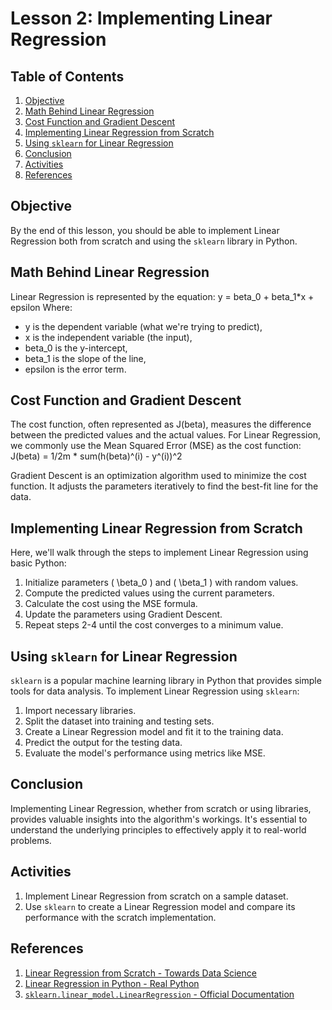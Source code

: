 # Lesson 2: Implementing Linear Regression

## Table of Contents
1. [Objective](#objective)
2. [Math Behind Linear Regression](#math-behind)
3. [Cost Function and Gradient Descent](#cost-function)
4. [Implementing Linear Regression from Scratch](#from-scratch)
5. [Using `sklearn` for Linear Regression](#sklearn)
6. [Conclusion](#conclusion)
7. [Activities](#activities)
8. [References](#references)

<a name="objective"></a>
## Objective
By the end of this lesson, you should be able to implement Linear Regression both from scratch and using the `sklearn` library in Python.

<a name="math-behind"></a>
## Math Behind Linear Regression
Linear Regression is represented by the equation:
y = beta_0 + beta_1*x + epsilon
Where:
- y is the dependent variable (what we're trying to predict),
- x is the independent variable (the input),
- beta_0 is the y-intercept,
- beta_1 is the slope of the line,
- epsilon is the error term.



<a name="cost-function"></a>
## Cost Function and Gradient Descent
The cost function, often represented as J(beta), measures the difference between the predicted values and the actual values. For Linear Regression, we commonly use the Mean Squared Error (MSE) as the cost function:
J(beta) = 1/2m * sum(h(beta)^(i) - y^(i))^2

Gradient Descent is an optimization algorithm used to minimize the cost function. It adjusts the parameters iteratively to find the best-fit line for the data.

<a name="from-scratch"></a>
## Implementing Linear Regression from Scratch
Here, we'll walk through the steps to implement Linear Regression using basic Python:

1. Initialize parameters \( \beta_0 \) and \( \beta_1 \) with random values.
2. Compute the predicted values using the current parameters.
3. Calculate the cost using the MSE formula.
4. Update the parameters using Gradient Descent.
5. Repeat steps 2-4 until the cost converges to a minimum value.

<a name="sklearn"></a>
## Using `sklearn` for Linear Regression
`sklearn` is a popular machine learning library in Python that provides simple tools for data analysis. To implement Linear Regression using `sklearn`:

1. Import necessary libraries.
2. Split the dataset into training and testing sets.
3. Create a Linear Regression model and fit it to the training data.
4. Predict the output for the testing data.
5. Evaluate the model's performance using metrics like MSE.

<a name="conclusion"></a>
## Conclusion
Implementing Linear Regression, whether from scratch or using libraries, provides valuable insights into the algorithm's workings. It's essential to understand the underlying principles to effectively apply it to real-world problems.

<a name="activities"></a>
## Activities
1. Implement Linear Regression from scratch on a sample dataset.
2. Use `sklearn` to create a Linear Regression model and compare its performance with the scratch implementation.

<a name="references"></a>
## References
1. [Linear Regression from Scratch - Towards Data Science](https://towardsdatascience.com/linear-regression-from-scratch-cd0dee067f72)
2. [Linear Regression in Python - Real Python](https://realpython.com/linear-regression-in-python/)
3. [`sklearn.linear_model.LinearRegression` - Official Documentation](https://scikit-learn.org/stable/modules/generated/sklearn.linear_model.LinearRegression.html)
